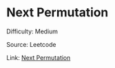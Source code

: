 # Next Permutation
Difficulty: Medium

Source: Leetcode

Link: [Next Permutation](https://leetcode.com/problems/next-permutation/description/)
